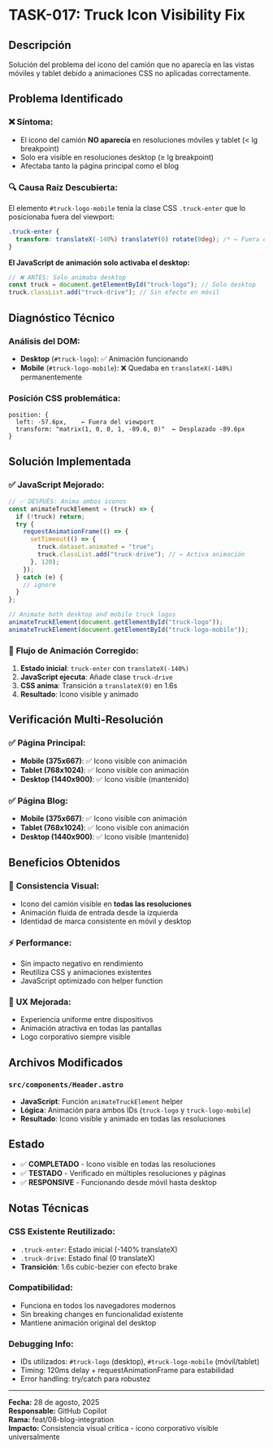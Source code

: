 # TASK-017: Truck Icon Visibility Fix

## Descripción

Solución del problema del icono del camión que no aparecía en las vistas móviles y tablet debido a animaciones CSS no aplicadas correctamente.

## Problema Identificado

### ❌ **Síntoma**:

- El icono del camión **NO aparecía** en resoluciones móviles y tablet (< lg breakpoint)
- Solo era visible en resoluciones desktop (≥ lg breakpoint)
- Afectaba tanto la página principal como el blog

### 🔍 **Causa Raíz Descubierta**:

El elemento `#truck-logo-mobile` tenía la clase CSS `.truck-enter` que lo posicionaba fuera del viewport:

```css
.truck-enter {
  transform: translateX(-140%) translateY(0) rotate(0deg); /* ← Fuera de pantalla */
}
```

**El JavaScript de animación solo activaba el desktop:**

```js
// ❌ ANTES: Solo animaba desktop
const truck = document.getElementById("truck-logo"); // Solo desktop
truck.classList.add("truck-drive"); // Sin efecto en móvil
```

## Diagnóstico Técnico

### Análisis del DOM:

- **Desktop** (`#truck-logo`): ✅ Animación funcionando
- **Mobile** (`#truck-logo-mobile`): ❌ Quedaba en `translateX(-140%)` permanentemente

### Posición CSS problemática:

```
position: {
  left: -57.6px,    ← Fuera del viewport
  transform: "matrix(1, 0, 0, 1, -89.6, 0)"  ← Desplazado -89.6px
}
```

## Solución Implementada

### ✅ **JavaScript Mejorado**:

```js
// ✅ DESPUÉS: Anima ambos iconos
const animateTruckElement = (truck) => {
  if (!truck) return;
  try {
    requestAnimationFrame(() => {
      setTimeout(() => {
        truck.dataset.animated = "true";
        truck.classList.add("truck-drive"); // ← Activa animación
      }, 120);
    });
  } catch (e) {
    // ignore
  }
};

// Animate both desktop and mobile truck logos
animateTruckElement(document.getElementById("truck-logo"));
animateTruckElement(document.getElementById("truck-logo-mobile"));
```

### 🎯 **Flujo de Animación Corregido**:

1. **Estado inicial**: `truck-enter` con `translateX(-140%)`
2. **JavaScript ejecuta**: Añade clase `truck-drive`
3. **CSS anima**: Transición a `translateX(0)` en 1.6s
4. **Resultado**: Icono visible y animado

## Verificación Multi-Resolución

### ✅ **Página Principal**:

- **Mobile (375x667)**: ✅ Icono visible con animación
- **Tablet (768x1024)**: ✅ Icono visible con animación
- **Desktop (1440x900)**: ✅ Icono visible (mantenido)

### ✅ **Página Blog**:

- **Mobile (375x667)**: ✅ Icono visible con animación
- **Tablet (768x1024)**: ✅ Icono visible con animación
- **Desktop (1440x900)**: ✅ Icono visible (mantenido)

## Beneficios Obtenidos

### 🎨 **Consistencia Visual**:

- Icono del camión visible en **todas las resoluciones**
- Animación fluida de entrada desde la izquierda
- Identidad de marca consistente en móvil y desktop

### ⚡ **Performance**:

- Sin impacto negativo en rendimiento
- Reutiliza CSS y animaciones existentes
- JavaScript optimizado con helper function

### 📱 **UX Mejorada**:

- Experiencia uniforme entre dispositivos
- Animación atractiva en todas las pantallas
- Logo corporativo siempre visible

## Archivos Modificados

### `src/components/Header.astro`

- **JavaScript**: Función `animateTruckElement` helper
- **Lógica**: Animación para ambos IDs (`truck-logo` y `truck-logo-mobile`)
- **Resultado**: Icono visible y animado en todas las resoluciones

## Estado

- ✅ **COMPLETADO** - Icono visible en todas las resoluciones
- ✅ **TESTADO** - Verificado en múltiples resoluciones y páginas
- ✅ **RESPONSIVE** - Funcionando desde móvil hasta desktop

## Notas Técnicas

### CSS Existente Reutilizado:

- `.truck-enter`: Estado inicial (-140% translateX)
- `.truck-drive`: Estado final (0 translateX)
- **Transición**: 1.6s cubic-bezier con efecto brake

### Compatibilidad:

- Funciona en todos los navegadores modernos
- Sin breaking changes en funcionalidad existente
- Mantiene animación original del desktop

### Debugging Info:

- IDs utilizados: `#truck-logo` (desktop), `#truck-logo-mobile` (móvil/tablet)
- Timing: 120ms delay + requestAnimationFrame para estabilidad
- Error handling: try/catch para robustez

---

**Fecha:** 28 de agosto, 2025  
**Responsable:** GitHub Copilot  
**Rama:** feat/08-blog-integration  
**Impacto:** Consistencia visual crítica - icono corporativo visible universalmente

